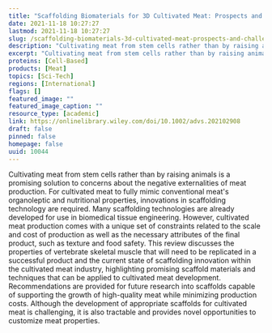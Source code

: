 ```yaml
---
title: "Scaffolding Biomaterials for 3D Cultivated Meat: Prospects and Challenges"
date: 2021-11-18 10:27:27
lastmod: 2021-11-18 10:27:27
slug: /scaffolding-biomaterials-3d-cultivated-meat-prospects-and-challenges
description: "Cultivating meat from stem cells rather than by raising animals is a promising solution to concerns about the negative externalities of meat production. For cultivated meat to fully mimic conventional meat's organoleptic and nutritional properties, innovations in scaffolding technology are required. Many scaffolding technologies are already developed for use in biomedical tissue engineering."
excerpt: "Cultivating meat from stem cells rather than by raising animals is a promising solution to concerns about the negative externalities of meat production. For cultivated meat to fully mimic conventional meat's organoleptic and nutritional properties, innovations in scaffolding technology are required. Many scaffolding technologies are already developed for use in biomedical tissue engineering."
proteins: [Cell-Based]
products: [Meat]
topics: [Sci-Tech]
regions: [International]
flags: []
featured_image: ""
featured_image_caption: ""
resource_type: [academic]
link: https://onlinelibrary.wiley.com/doi/10.1002/advs.202102908
draft: false
pinned: false
homepage: false
uuid: 10044
---
```

Cultivating meat from stem cells rather than by raising animals is a
promising solution to concerns about the negative externalities of meat
production. For cultivated meat to fully mimic conventional meat\'s
organoleptic and nutritional properties, innovations in scaffolding
technology are required. Many scaffolding technologies are already
developed for use in biomedical tissue engineering. However, cultivated
meat production comes with a unique set of constraints related to the
scale and cost of production as well as the necessary attributes of the
final product, such as texture and food safety. This review discusses
the properties of vertebrate skeletal muscle that will need to be
replicated in a successful product and the current state of scaffolding
innovation within the cultivated meat industry, highlighting promising
scaffold materials and techniques that can be applied to cultivated meat
development. Recommendations are provided for future research into
scaffolds capable of supporting the growth of high-quality meat while
minimizing production costs. Although the development of appropriate
scaffolds for cultivated meat is challenging, it is also tractable and
provides novel opportunities to customize meat properties.
